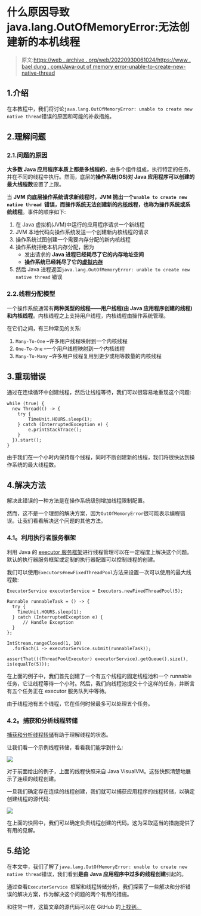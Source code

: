 # 什么原因导致 java.lang.OutOfMemoryError:无法创建新的本机线程

> 原文:[https://web . archive . org/web/20220930061024/https://www . bael dung . com/Java-out of memory error-unable-to-create-new-native-thread](https://web.archive.org/web/20220930061024/https://www.baeldung.com/java-outofmemoryerror-unable-to-create-new-native-thread)

## 1.介绍

在本教程中，我们将讨论`java.lang.OutOfMemoryError: unable to create new native thread`错误的原因和可能的补救措施。

## 2.理解问题

### 2.1.问题的原因

**大多数 Java 应用程序本质上都是多线程的**，由多个组件组成，执行特定的任务，并在不同的线程中执行。然而，底层的**操作系统(OS)对 Java 应用程序可以创建的最大线程数**设置了上限。

当 **JVM 向底层操作系统请求新线程时，JVM 抛出一个`unable to create new native thread `错误，而操作系统无法创建新的[内核](/web/20220627170439/https://www.baeldung.com/cs/os-kernel)线程，也称为操作系统或系统线程**。事件的顺序如下:

1.  在 Java 虚拟机(JVM)中运行的应用程序请求一个新线程
2.  JVM 本地代码向操作系统发送一个创建新内核线程的请求
3.  操作系统试图创建一个需要内存分配的新内核线程
4.  操作系统拒绝本机内存分配，因为
    *   发出请求的 **Java 进程已经耗尽了它的内存地址空间**
    *   **操作系统已经耗尽了它的[虚拟内存](/web/20220627170439/https://www.baeldung.com/cs/virtual-memory)**
5.  然后 Java 进程返回`java.lang.OutOfMemoryError: unable to create new native thread` 错误

### 2.2.线程分配模型

一个操作系统通常有**两种类型的线程——用户线程(由 Java 应用程序创建的线程)和内核线程**。内核线程之上支持用户线程，内核线程由操作系统管理。

在它们之间，有三种常见的关系:

1.  `Many-To-One` –许多用户线程映射到一个内核线程
2.  `One-To-One` –一个用户线程映射到一个内核线程
3.  `Many-To-Many` –许多用户线程复用到更少或相等数量的内核线程

## 3.重现错误

通过在连续循环中创建线程，然后让线程等待，我们可以很容易地重现这个问题:

```
while (true) {
  new Thread(() -> {
    try {
        TimeUnit.HOURS.sleep(1);     
    } catch (InterruptedException e) {
        e.printStackTrace();
    }
  }).start();
}
```

由于我们在一个小时内保持每个线程，同时不断创建新的线程，我们将很快达到操作系统的最大线程数。

## 4.解决方法

解决此错误的一种方法是在操作系统级别增加线程限制配置。

然而，这不是一个理想的解决方案，因为`OutOfMemoryError`很可能表示编程错误。让我们看看解决这个问题的其他方法。

### **4.1。利用执行者服务框架**

利用 Java 的 [executor 服务框架](/web/20220627170439/https://www.baeldung.com/java-executor-service-tutorial)进行线程管理可以在一定程度上解决这个问题。默认的执行器服务框架或定制的执行器配置可以控制线程的创建。

我们可以使用`Executors#newFixedThreadPool`方法来设置一次可以使用的最大线程数:

```
ExecutorService executorService = Executors.newFixedThreadPool(5);

Runnable runnableTask = () -> {
  try {
    TimeUnit.HOURS.sleep(1);
  } catch (InterruptedException e) {
      // Handle Exception
  }
};

IntStream.rangeClosed(1, 10)
  .forEach(i -> executorService.submit(runnableTask));

assertThat(((ThreadPoolExecutor) executorService).getQueue().size(), is(equalTo(5)));
```

在上面的例子中，我们首先创建了一个有五个线程的固定线程池和一个 runnable 任务，它让线程等待一个小时。然后，我们向线程池提交十个这样的任务，并断言有五个任务正在 executor 服务队列中等待。

由于线程池有五个线程，它在任何时候最多可以处理五个任务。

### **4.2。捕获和分析线程转储**

[捕获和分析线程转储](/web/20220627170439/https://www.baeldung.com/java-thread-dump)有助于理解线程的状态。

让我们看一个示例线程转储，看看我们能学到什么:

[![](img/6b5aaad01967dd8987a17b2960ab4c96.png)](/web/20220627170439/https://www.baeldung.com/wp-content/uploads/2020/06/VisualVMThreadDump.png)

对于前面给出的例子，上面的线程快照来自 Java VisualVM。这张快照清楚地展示了连续的线程创建。

一旦我们确定存在连续的线程创建，我们就可以捕获应用程序的线程转储，以确定创建线程的源代码:

[![](img/8fe039e16a1a1957e20fbe99e50dae11.png)](/web/20220627170439/https://www.baeldung.com/wp-content/uploads/2020/06/ThreadDumpSourceCode.png)

在上面的快照中，我们可以确定负责线程创建的代码。这为采取适当的措施提供了有用的见解。

## 5.结论

在本文中，我们了解了`java.lang.OutOfMemoryError: unable to create new native thread`错误，我们看到**是由 Java 应用程序中过多的线程创建**引起的。

通过查看`ExecutorService `框架和线程转储分析，我们探索了一些解决和分析错误的解决方案，作为解决这个问题的两个有用的措施。

和往常一样，这篇文章的源代码可以在 GitHub 的[上找到。](https://web.archive.org/web/20220627170439/https://github.com/eugenp/tutorials/tree/master/core-java-modules/core-java-jvm)